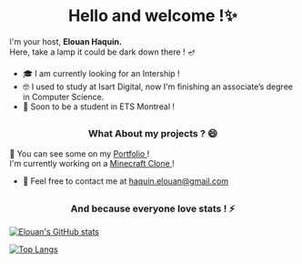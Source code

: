 <h1 align="center" style="padding: 0;">
 Hello and welcome !✨
</h1>

 
I'm your host, <strong> Elouan Haquin. </strong> <br>
Here, take a lamp it could be dark down there ! 🪔

 - 🎓 I am currently looking for an Intership ! 
 - 🤓 I used to study at Isart Digital, now I'm finishing an associate’s degree in Computer Science. 
 - 🌃 Soon to be a student in ETS Montreal ! 
 
##

<h3 align="center" style="padding: 0;">
  What About my projects ?  😄
</h3>

🎲 You can see some on my <a href="https://www.elouan-haquin.com/"  target="_blank"  >Portfolio </a> ! </br>
I'm currently working on a <a href="https://github.com/elouanhaquin/Minecraft"  target="_blank"  > Minecraft Clone </a>  ! 

- 💬 Feel free to contact me at haquin.elouan@gmail.com 


##

<h3 align="center" style="padding: 0;">
 And because everyone love stats ! ⚡
</h3>



[![Elouan's GitHub stats](https://github-readme-stats.vercel.app/api?username=elouanhaquin&theme=tokyonight&show_icons=true)](https://github.com/elouanhaquin/github-readme-stats)
  
[![Top Langs](https://github-readme-stats.vercel.app/api/top-langs/?username=elouanhaquin&layout=compact&theme=tokyonight)](https://github.com/elouanhaquin/github-readme-stats)

<!--
**elouanhaquin/elouanhaquin** is a ✨ _special_ ✨ repository because its `README.md` (this file) appears on your GitHub profile.

Here are some ideas to get you started:

- 🔭 I’m currently working on ...
- 🌱 I’m currently learning ...
- 👯 I’m looking to collaborate on ...
- 🤔 I’m looking for help with ...
- 💬 Ask me about ...
- 📫 How to reach me: ...
- 😄 Pronouns: ...
- ⚡ Fun fact: ...

- [x] @mentions, #refs, [links](), **formatting**, and <del>tags</del> supported
- [x] list syntax required (any unordered or ordered list supported)
- [x] this is a complete item
- [ ] this is an incomplete item


-->
